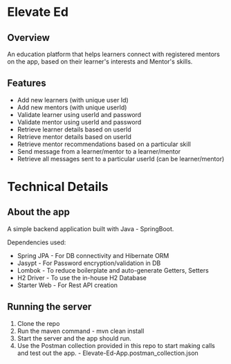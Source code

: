 # Elevate Ed

## Overview 
An education platform that helps learners connect with registered mentors on the app, based on their learner's interests and Mentor's skills.

## Features
- Add new learners (with unique user Id)
- Add new mentors (with unique userId)
- Validate learner using userId and password
- Validate mentor using userId and password
- Retrieve learner details based on userId
- Retrieve mentor details based on userId
- Retrieve mentor recommendations based on a particular skill
- Send message from a learner/mentor to a learner/mentor
- Retrieve all messages sent to a particular userId (can be learner/mentor)

# Technical Details

## About the app
A simple backend application built with Java - SpringBoot. 

Dependencies used: 
- Spring JPA - For DB connectivity and Hibernate ORM
- Jasypt - For Password encryption/validation in DB
- Lombok - To reduce boilerplate and auto-generate Getters, Setters
- H2 Driver - To use the in-house H2 Database
- Starter Web - For Rest API creation

## Running the server
1. Clone the repo
2. Run the maven command - mvn clean install
3. Start the server and the app should run. 
4. Use the Postman collection provided in this repo to start making calls and test out the app. - Elevate-Ed-App.postman_collection.json

